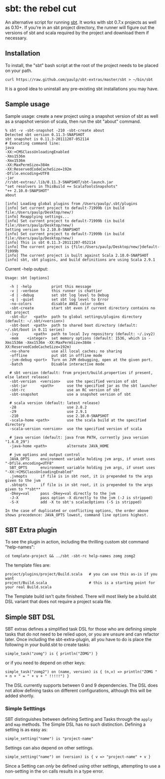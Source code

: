 sbt: the rebel cut
==================

An alternative script for running [sbt](https://github.com/harrah/xsbt).
It works with sbt 0.7.x projects as well as 0.10+. If you're in an sbt
project directory, the runner will figure out the versions of sbt and
scala required by the project and download them if necessary.

## Installation
To install, the "sbt" bash script at the root of the project needs to be placed on your path.

    curl https://raw.github.com/paulp/sbt-extras/master/sbt > ~/bin/sbt

It is a good idea to uninstall any pre-existing sbt installations you may have.

## Sample usage

Sample usage: create a new project using a snapshot version of sbt as
well as a snapshot version of scala, then run the sbt "about" command.

    % sbt -v -sbt-snapshot -210 -sbt-create about
    Detected sbt version 0.11.3-SNAPSHOT
    sbt snapshot is 0.11.3-20111207-052114
    # Executing command line:
    java
    -XX:+CMSClassUnloadingEnabled
    -Xms1536m
    -Xmx1536m
    -XX:MaxPermSize=384m
    -XX:ReservedCodeCacheSize=192m
    -Dfile.encoding=UTF8
    -jar
    /r/sbt-extras/.lib/0.11.3-SNAPSHOT/sbt-launch.jar
    "set resolvers in ThisBuild += ScalaToolsSnapshots"
    "++ 2.10.0-SNAPSHOT"
    about

    [info] Loading global plugins from /Users/paulp/.sbt/plugins
    [info] Set current project to default-71999b (in build file:/Users/paulp/Desktop/new/)
    [info] Reapplying settings...
    [info] Set current project to default-71999b (in build file:/Users/paulp/Desktop/new/)
    Setting version to 2.10.0-SNAPSHOT
    [info] Set current project to default-71999b (in build file:/Users/paulp/Desktop/new/)
    [info] This is sbt 0.11.3-20111207-052114
    [info] The current project is {file:/Users/paulp/Desktop/new/}default-71999b
    [info] The current project is built against Scala 2.10.0-SNAPSHOT
    [info] sbt, sbt plugins, and build definitions are using Scala 2.9.1

Current -help output:

    Usage: sbt [options]

      -h | -help         print this message
      -v | -verbose      this runner is chattier
      -d | -debug        set sbt log level to Debug
      -q | -quiet        set sbt log level to Error
      -no-colors         disable ANSI color codes
      -sbt-create        start sbt even if current directory contains no sbt project
      -sbt-dir   <path>  path to global settings/plugins directory (default: ~/.sbt/<version>)
      -sbt-boot  <path>  path to shared boot directory (default: ~/.sbt/boot in 0.11 series)
      -ivy       <path>  path to local Ivy repository (default: ~/.ivy2)
      -mem    <integer>  set memory options (default: 1536, which is -Xms1536m -Xmx1536m -XX:MaxPermSize=384m -XX:ReservedCodeCacheSize=192m)
      -no-share          use all local caches; no sharing
      -offline           put sbt in offline mode
      -jvm-debug <port>  Turn on JVM debugging, open at the given port.
      -batch             Disable interactive mode

      # sbt version (default: from project/build.properties if present, else latest release)
      -sbt-version  <version>   use the specified version of sbt
      -sbt-jar      <path>      use the specified jar as the sbt launcher
      -sbt-rc                   use an RC version of sbt
      -sbt-snapshot             use a snapshot version of sbt

      # scala version (default: latest release)
      -28                       use 2.8.2
      -29                       use 2.9.1
      -210                      use 2.10.0-SNAPSHOT
      -scala-home <path>        use the scala build at the specified directory
      -scala-version <version>  use the specified version of scala

      # java version (default: java from PATH, currently java version "1.6.0_29")
      -java-home <path>         alternate JAVA_HOME

      # jvm options and output control
      JAVA_OPTS     environment variable holding jvm args, if unset uses "-Dfile.encoding=UTF8"
      SBT_OPTS      environment variable holding jvm args, if unset uses "-XX:+CMSClassUnloadingEnabled"
      .jvmopts      if file is in sbt root, it is prepended to the args given to the jvm
      .sbtopts      if file is in sbt root, it is prepended to the args given to **sbt**
      -Dkey=val     pass -Dkey=val directly to the jvm
      -J-X          pass option -X directly to the jvm (-J is stripped)
      -S-X          add -X to sbt's scalacOptions (-S is stripped)

    In the case of duplicated or conflicting options, the order above
    shows precedence: JAVA_OPTS lowest, command line options highest.

## SBT Extra plugin

To see the plugin in action, including the thrilling custom sbt command "help-names":

    cd template-project && ../sbt -sbt-rc help-names zomg zomg2
    
The template files are:

    project/plugins/project/Build.scala   # you can use this as-is if you want
    project/Build.scala                   # this is a starting point for your real Build.scala

The Template build isn't quite finished.  There will most likely be a build.sbt DSL variant that does not require a project scala file.

## Simple SBT DSL

SBT extras defines a simplified task DSL for those who are defining simple tasks that do not need to be relied upon, or you are unsure and can refactor later.   Once including the sbt-extra-plugin, all you have to do is place the following in your build.sbt to create tasks:

    simple_task("zomg") is { println("ZOMG") }

or if you need to depend on other keys:

    simple_task("zomg2") on (name, version) is { (n,v) => println("ZOMG " + n + " = " + v + " !!!!!") }

The DSL currently supports between 0 and 9 dependencies.  The DSL does not allow defining tasks on different configurations, although this will be added shortly.

### Simple Setttings

SBT distinguishes between defining Setting and Tasks through the `apply` and `map` methods.   The Simple DSL has no such distinction.   Defining a setting is as easy as:

    simple_setting("name") is "project-name"

Settings can also depend on other settings.

    simple_setting("name") on (version) is { v => "project-name" + v }

Since a Setting can *only* be defined using other settings, attempting to use a non-setting in the on calls results in a type error.
